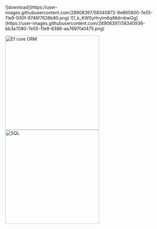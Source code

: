<p>![download](https://user-images.githubusercontent.com/28908397/58340872-8e865900-7e55-11e9-930f-9746f7638b80.png)
![1_k_KWSyHrylm6qiMdrnbwGg](https://user-images.githubusercontent.com/28908397/58340936-bb3a7080-7e55-11e9-8386-aa7697fa0475.png)

</p>

<p>
 <a href="https://docs.microsoft.com/en-us/ef/"><img src="https://miro.medium.com/max/1454/1*k_KWSyHrylm6qiMdrnbwGg.png" alt="Ef core ORM" width="300" align="center"></a>
 <a href="https://docs.microsoft.com/en-us/ef/"><img src="https://files.readme.io/447a5da-mssql.png" alt="SQL" width="300" align="center"></a>
</p>
